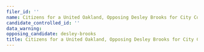 ```yaml
---
filer_id: ''
name: Citizens for a United Oakland, Opposing Desley Brooks for City Council
candidate_controlled_id: ''
data_warning: 
opposing_candidate: desley-brooks
title: Citizens for a United Oakland, Opposing Desley Brooks for City Council
---
```


